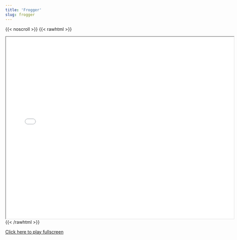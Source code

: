 ```yaml
---
title: 'Frogger'
slug: frogger
---
```


{{< noscroll >}}
{{< rawhtml >}}
<iframe width="720" height="576" name="iframe" src="/cjs-garchive/frogger/index.html"></iframe>
{{< /rawhtml >}}

[Click here to play fullscreen](/cjs-garchive/frogger)